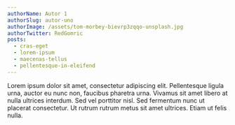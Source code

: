 ```yaml
---
authorName: Autor 1
authorSlug: autor-uno
authorImage: /assets/tom-morbey-bievrp3zqqo-unsplash.jpg
authorTwitter: RedGomric
posts:
  - cras-eget
  - lorem-ipsum
  - maecenas-tellus
  - pellentesque-in-eleifend
---
```

Lorem ipsum dolor sit amet, consectetur adipiscing elit. Pellentesque ligula urna, auctor eu nunc non, faucibus pharetra urna. Vivamus sit amet libero at nulla ultrices interdum. Sed vel porttitor nisl. Sed fermentum nunc ut placerat consectetur. Ut rutrum rutrum metus sit amet ultrices. Etiam ut felis nulla.